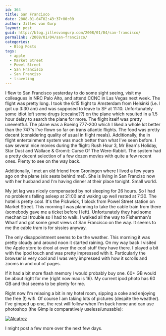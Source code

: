 ```yaml
---
id: 364
title: San Francisco
date: 2008-01-04T02:43:37+00:00
author: Jilles van Gurp
layout: post
guid: http://blog.jillesvangurp.com/2008/01/04/san-francisco/
permalink: /2008/01/04/san-francisco/
categories:
  - Blog Posts
tags:
  - apple
  - Market Street
  - Powel Street
  - San Francisco
  - San Franciso
  - traveling
---
```

I flew to San Francisco yesterday to do some sight seeing, visit my colleagues in NRC Palo Alto, and attend CCNC in Las Vegas next week. The flight was pretty long. I took the 6:15 flight to Amsterdam from Helsinki (i.e. I got up 3:30 am) and was supposed to leave to SF at 11:10. Unfortunately some idiot left some drugs (cocaine??) on the plane which resulted in a 1.5 hour delay to search the plane for more. The flight itself was pretty uneventful. The plane was a Boeing 777-200 which I liked a whole lot better than the 747's I've flown so far on trans atlantic flights. The food was pretty decent (considering quality of usual in flight meals). Additionally, the in flight entertainment system was much better than what I've seen before. I saw several nice movies during the flight: Rush Hour 3, Mr Bean's Holiday, Star Dust and Wallace & Gromit: Curse Of The Were-Rabbit. The system had a pretty decent selection of a few dozen movies with quite a few recent ones. Plenty to see on the way back.

Additionally, I met an old friend from Groningen where I lived a few years ago on the plane (six seats behind me!). She is living in San Franciso now with her husband and I'm having dinner at their place tonight. Small world.

My jet lag was nicely compensated by not sleeping for 26 hours. So I had no problems falling asleep at 21:00 and waking up well rested at 7:30. The hotel is pretty cool. It's the Pickwick,  1 block from Powel Street station on Market Street. This morning I was planning to take the cable train from there (somebody gave me a ticket before I left). Unfortunately they had some mechanical trouble so I had to walk. I walked all the way to Fisherman's Wharf and got some great views of San Francisco on the way. It seems to me the cable tram is for sissies anyway. 

The only disappointment seems to be the weather. This morning it was pretty cloudy and around noon it started raining. On my way back I visited the Apple store to drool at over the cool stuff they have there. I played a bit with the ipod touch and was pretty impressed with it. Particularly the browser is very cool and I was very impressed with how it scrolls and zooms in and out of pages. 

If it had a bit more flash memory I would probably buy one. 60+ GB would be about right for me (right now max is 16). My current ipod photo has 60 GB and that seems to be plenty for me. 

Right now I'm relaxing a bit in my hotel room, sipping a coke and enjoying the free (!) wifi. Of course I am taking lots of pictures (despite the weather). I've gimped up one, the rest will follow when I'm back home and can use photoshop (the Gimp is comparatively useless/unusable):

[![Alcatrez](https://www.jillesvangurp.com/wp-content/uploads/2008/01/sanfrancisco-020.jpg)](https://www.jillesvangurp.com/wp-content/uploads/2008/01/sanfrancisco-020.jpg)

I might post a few more over the next few days.